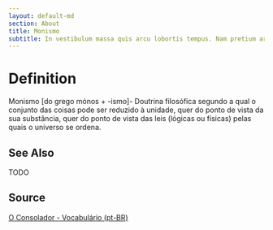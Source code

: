 ```yaml
---
layout: default-md
section: About
title: Monismo
subtitle: In vestibulum massa quis arcu lobortis tempus. Nam pretium arcu in odio vulputate luctus.
---
```


# Definition
Monismo [do grego mónos + -ismo]- Doutrina filosófica segundo a qual o conjunto das coisas pode ser reduzido à unidade, quer do ponto de vista da sua substância, quer do ponto de vista das leis (lógicas ou físicas) pelas quais o universo se ordena.


## See Also
TODO

## Source
[O Consolador - Vocabulário (pt-BR)](http://www.oconsolador.com.br/linkfixo/vocabulario/principal.html)
